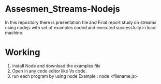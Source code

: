 # Assesmen_Streams-Nodejs

In this repository there is presentation file and Final report study on streams using nodejs with set of examples coded and executed 
successfully in local machine.

# Working 
1. Install Node and download the examples file
2. Open in any code editor like Vs code.
3. run each program by using node 
   Example : node <filename.js>
